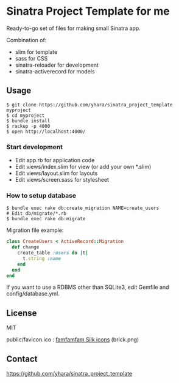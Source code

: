 Sinatra Project Template for me
===============================

Ready-to-go set of files for making small Sinatra app.

Combination of:

* slim for template
* sass for CSS
* sinatra-reloader for development
* sinatra-activerecord for models

Usage
-----

    $ git clone https://github.com/yhara/sinatra_project_template myproject
    $ cd myproject
    $ bundle install
    $ rackup -p 4000
    $ open http://localhost:4000/

### Start development

* Edit app.rb for application code
* Edit views/index.slim for view (or add your own \*.slim)
* Edit views/layout.slim for layouts
* Edit views/screen.sass for stylesheet

### How to setup database

    $ bundle exec rake db:create_migration NAME=create_users
    # Edit db/migrate/*.rb
    $ bundle exec rake db:migrate

Migration file example:

```ruby
class CreateUsers < ActiveRecord::Migration
  def change
    create_table :users do |t|
      t.string :name
    end
  end
end
```

If you want to use a RDBMS other than SQLite3, edit Gemfile and
config/database.yml.

License
-------

MIT

public/favicon.ico : [famfamfam Silk icons](http://www.famfamfam.com/lab/icons/silk/) (brick.png)

Contact
-------

https://github.com/yhara/sinatra_project_template
